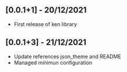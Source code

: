 ## [0.0.1+1] - 20/12/2021

* First release of ken library

## [0.0.1+3] - 21/12/2021

* Update references json_theme and README
* Managed minimun configuration

